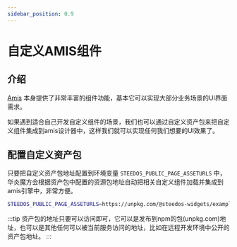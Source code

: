 ```yaml
---
sidebar_position: 0.9
---
```


# 自定义AMIS组件

## 介绍

[Amis](https://aisuda.bce.baidu.com/amis/zh-CN/docs) 本身提供了非常丰富的组件功能，基本它可以实现大部分业务场景的UI界面需求。

如果遇到适合自己开发自定义组件的场景，我们也可以通过自定义资产包来把自定义组件集成到amis设计器中，这样我们就可以实现任何我们想要的UI效果了。 

## 配置自定义资产包

只要把自定义资产包地址配置到环境变量 `STEEDOS_PUBLIC_PAGE_ASSETURLS` 中，华炎魔方会根据资产包中配置的资源包地址自动把相关自定义组件加载并集成到amis引擎中，非常方便。

```bash
STEEDOS_PUBLIC_PAGE_ASSETURLS=https://unpkg.com/@steedos-widgets/example@0.0.6/dist/assets.json
```

:::tip
资产包的地址只要可以访问即可，它可以是发布到npm的包(unpkg.com)地址，也可以是其他任何可以被当前服务访问的地址，比如在远程开发环境中公开的资产包地址。
:::

